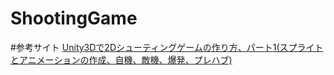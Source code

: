 ShootingGame
===============

#参考サイト
[Unity3Dで2Dシューティングゲームの作り方、パート1(スプライトとアニメーションの作成、自機、敵機、爆発、プレハブ)](http://denshikousaku.net/unity3d-2d-shooting-part1)